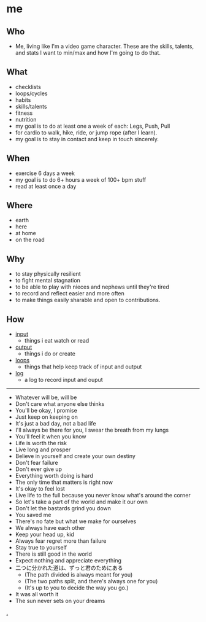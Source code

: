 # me

## Who

- Me, living like I'm a video game character. These are the skills, talents, and stats I want to min/max and how I'm going to do that.

## What

- checklists
- loops/cycles
- habits
- skills/talents
- fitness
- nutrition
- my goal is to do at least one a week of each: Legs, Push, Pull
- for cardio to walk, hike, ride, or jump rope (after I learn).
- my goal is to stay in contact and keep in touch sincerely.

## When

- exercise 6 days a week
- my goal is to do 6+ hours a week of 100+ bpm stuff
- read at least once a day

## Where

- earth
- here
- at home
- on the road

## Why

- to stay physically resilient
- to fight mental stagnation
- to be able to play with nieces and nephews until they're tired
- to record and reflect easier and more often
- to make things easily sharable and open to contributions.

## How

- [input](/input/README.md)
  - things i eat watch or read
- [output](/output/README.md)
  - things i do or create
- [loops](/loops/README.md)
  - things that help keep track of input and output
- [log](/log/README.md)
  - a log to record input and ouput

---

- Whatever will be, will be
- Don't care what anyone else thinks
- You'll be okay, I promise
- Just keep on keeping on
- It's just a bad day, not a bad life
- I'll always be there for you, I swear the breath from my lungs
- You'll feel it when you know
- Life is worth the risk
- Live long and prosper
- Believe in yourself and create your own destiny
- Don't fear failure
- Don't ever give up
- Everything worth doing is hard
- The only time that matters is right now
- It's okay to feel lost
- Live life to the full because you never know what's around the corner
- So let's take a part of the world and make it our own
- Don't let the bastards grind you down
- You saved me
- There's no fate but what we make for ourselves
- We always have each other
- Keep your head up, kid
- Always fear regret more than failure
- Stay true to yourself
- There is still good in the world
- Expect nothing and appreciate everything
- 二つに分かれた道は、ずっと君のためにある
  - (The path divided is always meant for you)
  - (The two paths split, and there's always one for you)
  - (It's up to you to decide the way you go.)
- It was all worth it
- The sun never sets on your dreams

[.](https://youtu.be/ri9IefTuNzc?si=Zvf6ubXcsL-6CM2W)
